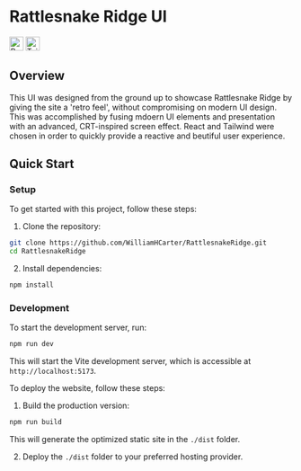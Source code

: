 # Rattlesnake Ridge UI
<p><img alt="React" src="https://img.shields.io/badge/-React-5CCEED?style=flat-square&logo=react&logoColor=white" height="25"/>
<img alt="Tailwind" src="https://img.shields.io/badge/-TailwindCSS-06B6D4?style=flat-square&logo=tailwindcss&logoColor=white" height="25"/></p>

## Overview

This UI was designed from the ground up to showcase Rattlesnake Ridge by giving the site a 'retro feel', without compromising on modern UI design. This was accomplished by fusing mdoern UI elements and presentation with an advanced, CRT-inspired screen effect. React and Tailwind were chosen in order to quickly provide a reactive and beutiful user experience.

## Quick Start

### Setup

To get started with this project, follow these steps:

1. Clone the repository:

```bash
git clone https://github.com/WilliamHCarter/RattlesnakeRidge.git
cd RattlesnakeRidge
```

2. Install dependencies:

```bash
npm install
```

### Development

To start the development server, run:

```bash
npm run dev
```

This will start the Vite development server, which is accessible at `http://localhost:5173`.

To deploy the website, follow these steps:

1. Build the production version:

```bash
npm run build
```

This will generate the optimized static site in the `./dist` folder.

2. Deploy the `./dist` folder to your preferred hosting provider.

